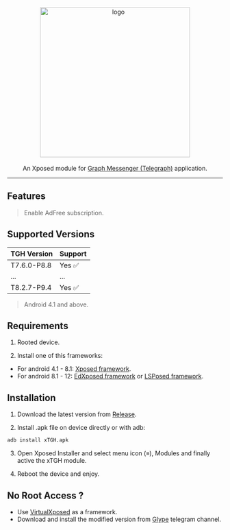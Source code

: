 <p align="center"><br>
<a href="https://github.com/SAEEDStarv/xTGH">
<img src="/logo.png" width="350" alt="logo">
</a><br><br>
An Xposed module for <a href="https://play.google.com/store/apps/details?id=ir.ilmili.telegraph">Graph Messenger (Telegraph)</a> application.
</p>

---
## Features

> Enable AdFree subscription.

## Supported Versions

TGH Version | Support
------ | --------
T7.6.0-P8.8 |  Yes ✅
... | ...
T8.2.7-P9.4 |  Yes ✅

> Android 4.1 and above.

## Requirements

1. Rooted device.

2. Install one of this frameworks:
- For android 4.1 - 8.1: [Xposed framework](https://repo.xposed.info/module/de.robv.android.xposed.installer).  
- For android 8.1 - 12: [EdXposed framework](https://github.com/ElderDrivers/EdXposed) or [LSPosed framework](https://github.com/Magisk-Modules-Repo/riru_lsposed).  

## Installation

1. Download the latest version from [Release](https://github.com/SAEEDStarv/xTGH/releases/latest).

2. Install .apk file on device directly or with adb:

```bash
adb install xTGH.apk
```
3. Open Xposed Installer and select menu icon (≡), Modules and finally active the xTGH module.

4. Reboot the device and enjoy.

## No Root Access ?

- Use [VirtualXposed](https://github.com/android-hacker/VirtualXposed) as a framework.
- Download and install the modified version from [Glype](https://t.me/Glype) telegram channel.